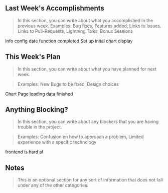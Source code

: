 ## Last Week's Accomplishments

> In this section, you can write about what you accomplished in the previous week.
> Examples:
> Bug fixes, Features added, Links to Issues, Links to Pull-Requests, Lightning Talks, Bonus Sessions

Info config date function completed
Set up inital chart display


## This Week's Plan

> In this section, you can write about what you have planned for next week.

> Examples: New Bugs to be fixed, Design choices


Chart Page loading data finished


## Anything Blocking?

> In this section, you can write about any blockers that you are having trouble in the project.

> Examples: Confusion on how to approach a problem, Limited experience with a specific technology

frontend is hard af

## Notes

> This is an optional section for any sort of information that does not fall under any of the other categories.
